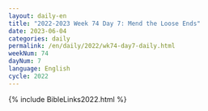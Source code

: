 ```yaml
---
layout: daily-en
title: "2022-2023 Week 74 Day 7: Mend the Loose Ends"
date: 2023-06-04
categories: daily
permalink: /en/daily/2022/wk74-day7-daily.html
weekNum: 74
dayNum: 7
language: English
cycle: 2022
---
```

{% include BibleLinks2022.html %} 
